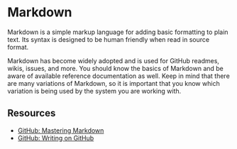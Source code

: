 # Markdown

Markdown is a simple markup language for adding basic formatting to plain text. Its syntax is designed to be human friendly when read in source format.

Markdown has become widely adopted and is used for GitHub readmes, wikis, issues, and more. You should know the basics of Markdown and be aware of available reference documentation as well. Keep in mind that there are many variations of Markdown, so it is important that you know which variation is being used by the system you are working with.

## Resources

* [GitHub: Mastering Markdown](https://guides.github.com/features/mastering-markdown/)
* [GitHub: Writing on GitHub](https://help.github.com/categories/writing-on-github/)
